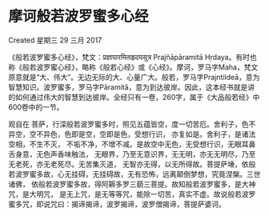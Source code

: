 # 摩诃般若波罗蜜多心经
Created 星期三 29 三月 2017


《般若波罗蜜多心经》，梵文：प्रज्ञापारमिताहृदयसूत्र Prajñāpāramitā Hṛdaya。有时也称《般若波罗蜜心经》，略称《般若心经》或《心经》。摩诃，罗马字Maha，梵文原意就是“大、伟大”。无边无际的大、心量广大。般若，罗马字Prajntildeā，意为智慧知识。波罗蜜多，罗马字Pāramitā，意为到达彼岸。因此，这本经书就是讲的如何通过伟大的智慧到达彼岸。全经只有一卷，260字，属于《大品般若经》中600卷中的一节。

观自在
菩萨，行深般若波罗蜜多时，照见五蕴皆空，度一切苦厄。舍利子，色不异空，空不异色，色即是空，空即是色，受想行识， 亦复如是。舍利子，是诸法空相，不生不灭， 不垢不净，不增不减。是故空中无色，无受想行识，无眼耳鼻舌身意，无色声香味触法， 无眼界，乃至无意识界，无无明，亦无无明尽，乃至无老死，亦无老死尽。无苦集灭道， 无智亦无得，以无所得故。菩提萨埵，依般若波罗蜜多故，心无挂碍，无挂碍故，无有恐怖，远离颠倒梦想，究竟涅槃。三世诸佛， 依般若波罗蜜多故，得阿耨多罗三藐三菩提。故知般若波罗蜜多，是大神咒，是大明咒， 是无上咒，是无等等咒，能除一切苦，真实不虚。故说般若波罗蜜多咒，即说咒曰：揭谛揭谛，波罗揭谛，波罗僧揭谛，菩提萨婆诃。

